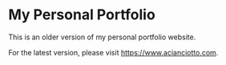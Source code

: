 # My Personal Portfolio
This is an older version of my personal portfolio website. 

For the latest version, please visit https://www.acianciotto.com.

